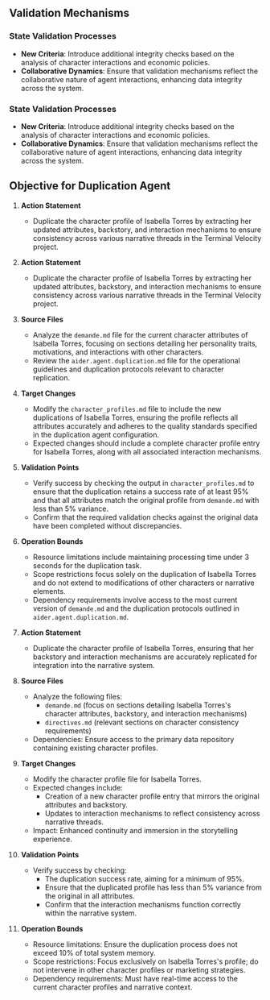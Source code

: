 ## Validation Mechanisms

### State Validation Processes
- **New Criteria**: Introduce additional integrity checks based on the analysis of character interactions and economic policies.
- **Collaborative Dynamics**: Ensure that validation mechanisms reflect the collaborative nature of agent interactions, enhancing data integrity across the system.

### State Validation Processes
- **New Criteria**: Introduce additional integrity checks based on the analysis of character interactions and economic policies.
- **Collaborative Dynamics**: Ensure that validation mechanisms reflect the collaborative nature of agent interactions, enhancing data integrity across the system.

## Objective for Duplication Agent

1. **Action Statement**
   - Duplicate the character profile of Isabella Torres by extracting her updated attributes, backstory, and interaction mechanisms to ensure consistency across various narrative threads in the Terminal Velocity project.

1. **Action Statement**
   - Duplicate the character profile of Isabella Torres by extracting her updated attributes, backstory, and interaction mechanisms to ensure consistency across various narrative threads in the Terminal Velocity project.

2. **Source Files**
   - Analyze the `demande.md` file for the current character attributes of Isabella Torres, focusing on sections detailing her personality traits, motivations, and interactions with other characters.
   - Review the `aider.agent.duplication.md` file for the operational guidelines and duplication protocols relevant to character replication.

3. **Target Changes**
   - Modify the `character_profiles.md` file to include the new duplications of Isabella Torres, ensuring the profile reflects all attributes accurately and adheres to the quality standards specified in the duplication agent configuration.
   - Expected changes should include a complete character profile entry for Isabella Torres, along with all associated interaction mechanisms.

4. **Validation Points**
   - Verify success by checking the output in `character_profiles.md` to ensure that the duplication retains a success rate of at least 95% and that all attributes match the original profile from `demande.md` with less than 5% variance.
   - Confirm that the required validation checks against the original data have been completed without discrepancies.

5. **Operation Bounds**
   - Resource limitations include maintaining processing time under 3 seconds for the duplication task.
   - Scope restrictions focus solely on the duplication of Isabella Torres and do not extend to modifications of other characters or narrative elements.
   - Dependency requirements involve access to the most current version of `demande.md` and the duplication protocols outlined in `aider.agent.duplication.md`.

1. **Action Statement**
   - Duplicate the character profile of Isabella Torres, ensuring that her backstory and interaction mechanisms are accurately replicated for integration into the narrative system.

2. **Source Files**
   - Analyze the following files:
     - `demande.md` (focus on sections detailing Isabella Torres's character attributes, backstory, and interaction mechanisms)
     - `directives.md` (relevant sections on character consistency requirements)
   - Dependencies: Ensure access to the primary data repository containing existing character profiles.

3. **Target Changes**
   - Modify the character profile file for Isabella Torres.
   - Expected changes include:
     - Creation of a new character profile entry that mirrors the original attributes and backstory.
     - Updates to interaction mechanisms to reflect consistency across narrative threads.
   - Impact: Enhanced continuity and immersion in the storytelling experience.

4. **Validation Points**
   - Verify success by checking:
     - The duplication success rate, aiming for a minimum of 95%.
     - Ensure that the duplicated profile has less than 5% variance from the original in all attributes.
     - Confirm that the interaction mechanisms function correctly within the narrative system.

5. **Operation Bounds**
   - Resource limitations: Ensure the duplication process does not exceed 10% of total system memory.
   - Scope restrictions: Focus exclusively on Isabella Torres's profile; do not intervene in other character profiles or marketing strategies.
   - Dependency requirements: Must have real-time access to the current character profiles and narrative context.
